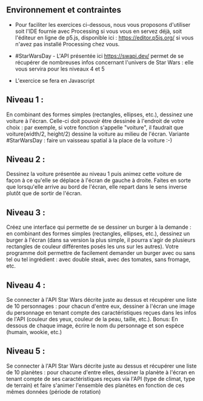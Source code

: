 ## Environnement et contraintes

- Pour faciliter les exercices ci-dessous, nous vous proposons d'utiliser soit l'IDE fournie avec Processing si vous vous en servez déjà, soit l'éditeur en ligne de p5.js, disponible ici : https://editor.p5js.org/ si vous n'avez pas installé Processing chez vous.

- #StarWarsDay - L'API présentée ici https://swapi.dev/ permet de se récupérer de nombreuses infos concernant l'univers de Star Wars  : elle vous servira pour les niveaux 4 et 5

- L'exercice se fera en Javascript


## Niveau 1 :

En combinant des formes simples (rectangles, ellipses, etc.), dessinez une voiture à l'écran. Celle-ci doit pouvoir être dessinée à l'endroit de votre choix : par exemple, si votre fonction s'appelle "voiture", il faudrait que voiture(width/2, height/2) dessine la voiture au milieu de l'écran.
Variante #StarWarsDay : faire un vaisseau spatial à la place de la voiture :-)

## Niveau 2 :

Dessinez la voiture présentée au niveau 1 puis animez cette voiture de façon à ce qu'elle se déplace à l'écran de gauche à droite. Faites en sorte que lorsqu'elle arrive au bord de l'écran, elle repart dans le sens inverse plutôt que de sortir de l'écran.

## Niveau 3 :

Créez une interface qui permette de se dessiner un burger à la demande : en combinant des formes simples (rectangles, ellipses, etc.), dessinez un burger à l'écran (dans sa version la plus simple, il pourra s'agir de plusieurs rectangles de couleur différentes posés les uns sur les autres). Votre programme doit permettre de facilement demander un burger avec ou sans tel ou tel ingrédient : avec double steak, avec des tomates, sans fromage, etc.

## Niveau 4 :

Se connecter à l'API Star Wars décrite juste au dessus et récupérer une liste de 10 personnages : pour chacun d'entre eux, dessiner à l'écran une image du personnage en tenant compte des caractéristiques reçues dans les infos de l'API (couleur des yeux, couleur de la peau, taille, etc.). Bonus: En dessous de chaque image, écrire le nom du personnage et son espèce (humain, wookie, etc.)

## Niveau 5 :

Se connecter à l'API Star Wars décrite juste au dessus et récupérer une liste de 10 planètes : pour chacune d'entre elles, dessiner la planète à l'écran en tenant compte de ses caractéristiques reçues via l'API (type de climat, type de terrain) et faire s'animer l'ensemble des planètes en fonction de ces mêmes données (période de rotation)
